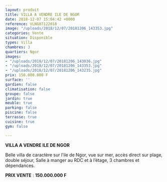 ```yaml
---
layout: produit
title: VILLA A VENDRE ILE DE NGOR
date: 2018-12-07 15:04:42 +0000
reference: VLNG07122018
image: "/uploads/2018/12/07/20181206_143353.jpg"
categories: Vente
situation: Disponible
types: Villa
chambres: 3
quartiers: Ngor
images:
- "/uploads/2018/12/07/20181206_143036.jpg"
- "/uploads/2018/12/07/20181206_143353.jpg"
- "/uploads/2018/12/07/20181206_143235.jpg"
prix: 150.000.000 F
surface: ''
gardien: false
climatisation: false
groupe: false
jardin: true
meuble: true
parking: false
piscine: false
terrasse: true
cuisine: true
gym: false

---
```

**VILLA A VENDRE ILE DE NGOR**

Belle villa de caractère sur l’ile de Ngor, vue sur mer, accès direct sur plage, double séjour, Salle à manger au RDC et à l’étage, 3 chambres et dépendances.

**PRIX VENTE** : **150.000.000 F**